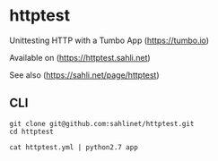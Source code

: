# httptest
Unittesting HTTP with a Tumbo App (https://tumbo.io)

Available on (https://httptest.sahli.net)

See also (https://sahli.net/page/httptest)

## CLI

    git clone git@github.com:sahlinet/httptest.git
    cd httptest

    cat httptest.yml | python2.7 app
